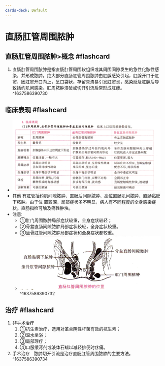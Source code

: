 ```yaml
---
cards-deck: Default
---
```


# 直肠肛管周围脓肿
## 直肠肛管周围脓肿>概念 #flashcard 
1. 直肠肛管周围脓肿是指直肠肛管周围软组织或其周围间隙发生的急性化脓性感染，并形成脓肿。绝大部分直肠肛管周围脓肿由肛腺感染引起，肛腺开口于肛窦，因肛窦开口向上，呈口袋状，存留粪渣易引发肛窦炎，感染延及肛腺后导致括约肌间感染。肛周脓肿溃破或切开引流后常形成肛瘘。
^1637586390730

## 临床表现 #flashcard 
- ![](Attachments/Pasted%20image%2020211122205916.png)
- 其他 有肛管括约肌间隙脓肿、直肠后间隙脓肿、高位直肠肌间脓肿、直肠黏膜下脓肿。由于位 置较深，局部症状多不明显，病人有不同程度的全身感染症状。直肠指检可触及痛性肿块。
- 注意∶
	- ①肛门周围脓肿局部症状较重，全身症状较轻；
	- ②骨盆直肠间隙脓肿局部症状较轻，全身症状较重。 
	- ③坐骨肛管间隙脓肿局部症状和全身症状都较重。
	- ![](Attachments/Pasted%20image%2020211122210226.png)
^1637586390732



	
	
## 治疗 #flashcard 
1. 非手术治疗　
	1. ①抗生素治疗，选用对革兰阴性杆菌有效的抗生素；
	2. ②温水坐浴；
	3. ③局部理疗；
	4. ④口服缓泻剂或液体石蜡以减轻排便时疼痛。
2. 手术治疗　脓肿切开引流是治疗直肠肛管周围脓肿的主要方法。
^1637586390734
